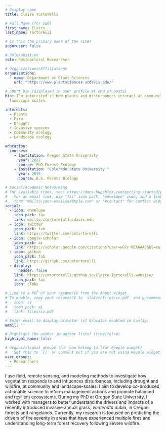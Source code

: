 ```yaml
---
# Display name
title: Claire Tortorelli

# Full Name (for SEO)
first_name: Claire
last_name: Tortorelli

# Is this the primary user of the site?
superuser: false

# Role/position
role: Postdoctoral Researcher

# Organizations/Affiliations
organizations:
  - name: Department of Plant Sciences
    url: "https://www.plantsciences.ucdavis.edu/"

# Short bio (displayed in user profile at end of posts)
bio: I'm interested in how plants and disturbances interact at community and
  landscape scales.

interests:
  - Plants
  - Fire
  - Drought
  - Invasive species
  - Community ecology
  - Landscape ecology

education:
  courses:
    - institution: Oregon State University
      year: 2022
      course: PhD Forest Ecology
    - institution: "Colorado State University "
      year: 2015
      course: B.S. Forest Biology

# Social/Academic Networking
# For available icons, see: https://docs.hugoblox.com/getting-started/page-builder/#icons
#   For an email link, use "fas" icon pack, "envelope" icon, and a link in the
#   form "mailto:your-email@example.com" or "#contact" for contact widget.
social:
  - icon: envelope
    icon_pack: fas
    link: mailto:ctortore[at]ucdavis.edu
  - icon: twitter
    icon_pack: fab
    link: https://twitter.com/cmtortorelli
  - icon: google-scholar
    icon_pack: ai
    link: https://scholar.google.com/citations?user=wG7r-MEAAAAJ&hl=en
  - icon: github
    icon_pack: fab
    link: https://github.com/cmtortorelli
  - display:
      header: false
    link: https://cmtortorelli.github.io/Claire-Tortorelli-website/
    icon_pack: fas
    icon: globe

# Link to a PDF of your resume/CV from the About widget.
# To enable, copy your resume/CV to `static/files/cv.pdf` and uncomment the lines below.
# - icon: cv
#   icon_pack: ai
#   link: files/cv.pdf

# Enter email to display Gravatar (if Gravatar enabled in Config)
email: ''

# Highlight the author in author lists? (true/false)
highlight_name: false

# Organizational groups that you belong to (for People widget)
#   Set this to `[]` or comment out if you are not using People widget.
user_groups:
  - Researchers
---
```


I use field, remote sensing, and modeling methods to investigate how vegetation responds to and influences disturbances, including drought and wildfire, at community and landscape-scales. I aim to develop co-produced, actionable science to inform management actions and promote balanced and resilient ecosystems. During my PhD at Oregon State University, I worked with managers to better understand the drivers and impacts of a recently introduced invasive annual grass, *Ventenata dubia*, in Oregon forests and rangelands. Currently, my research is focused on predicting the drivers of fire severity in areas that have experienced multiple fires and understanding long-term forest recovery following severe wildfire.
